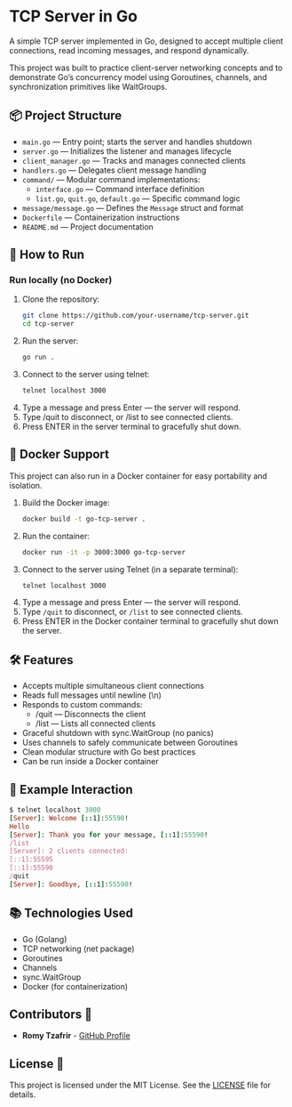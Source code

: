 # TCP Server in Go

A simple TCP server implemented in Go, designed to accept multiple client connections, read incoming messages, and respond dynamically.

This project was built to practice client-server networking concepts and to demonstrate Go’s concurrency model using Goroutines, channels, and synchronization primitives like WaitGroups.

## 📦 Project Structure

- `main.go` — Entry point; starts the server and handles shutdown  
- `server.go` — Initializes the listener and manages lifecycle  
- `client_manager.go` — Tracks and manages connected clients  
- `handlers.go` — Delegates client message handling  
- `command/` — Modular command implementations:
  - `interface.go` — Command interface definition
  - `list.go`, `quit.go`, `default.go` — Specific command logic
- `message/message.go` — Defines the `Message` struct and format
- `Dockerfile` — Containerization instructions
- `README.md` — Project documentation

## 🚀 How to Run

### Run locally (no Docker)

1. Clone the repository:
   ```bash
   git clone https://github.com/your-username/tcp-server.git
   cd tcp-server
2. Run the server:
   ```bash
   go run .
3. Connect to the server using telnet:
   ```bash
   telnet localhost 3000
4. Type a message and press Enter — the server will respond.
5. Type /quit to disconnect, or /list to see connected clients.
6. Press ENTER in the server terminal to gracefully shut down.

## 🐳 Docker Support

This project can also run in a Docker container for easy portability and isolation.

1. Build the Docker image:
    ```bash
    docker build -t go-tcp-server .
    ```
2. Run the container:
    ```bash
    docker run -it -p 3000:3000 go-tcp-server
    ```
3. Connect to the server using Telnet (in a separate terminal):
    ```bash
    telnet localhost 3000
    ```
4. Type a message and press Enter — the server will respond.
5. Type `/quit` to disconnect, or `/list` to see connected clients.
6. Press ENTER in the Docker container terminal to gracefully shut down the server.

## 🛠 Features
- Accepts multiple simultaneous client connections
- Reads full messages until newline (\n)
- Responds to custom commands:
  - /quit — Disconnects the client
  - /list — Lists all connected clients
- Graceful shutdown with sync.WaitGroup (no panics)
- Uses channels to safely communicate between Goroutines
- Clean modular structure with Go best practices
- Can be run inside a Docker container

## 💬 Example Interaction
```ruby
$ telnet localhost 3000
[Server]: Welcome [::1]:55590!
Hello
[Server]: Thank you for your message, [::1]:55590!
/list
[Server]: 2 clients connected:
[::1]:55595
[::1]:55590
/quit
[Server]: Goodbye, [::1]:55590!

```

## 📚 Technologies Used
- Go (Golang)
- TCP networking (net package)
- Goroutines
- Channels
- sync.WaitGroup
- Docker (for containerization)

## Contributors 👥

- **Romy Tzafrir** - [GitHub Profile](https://github.com/romytz)

## License 📜

This project is licensed under the MIT License. See the [LICENSE](LICENSE) file for details.

